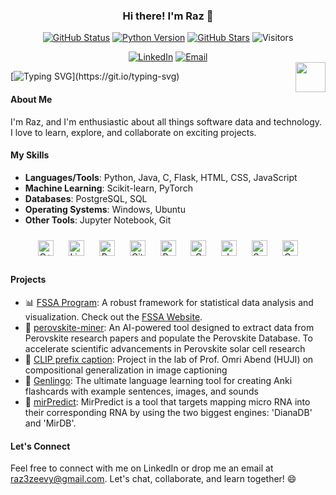 ### <div align="center">Hi there! I'm Raz 🚀</div>

<p align="center">
  <a href="https://github.com/raz-zeevy"><img src="https://img.shields.io/badge/status-updating-brightgreen.svg" alt="GitHub Status" /></a>
  <a href="https://github.com/python/cpython"><img src="https://img.shields.io/badge/Python-3.10-FF1493.svg" alt="Python Version" /></a>
  <a href="https://github.com/raz-zeevy/stargazers"><img src="https://img.shields.io/github/stars/raz-zeevy.svg?logo=github" alt="GitHub Stars" /></a>
  <img src="https://visitor-badge.laobi.icu/badge?page_id=raz-zeevy" alt="Visitors" />
</p>

<div align="center">
  <a href="https://www.linkedin.com/in/raz-zeevy/"><img src="https://img.shields.io/badge/linkedin-%231E77B5.svg?&style=for-the-badge&logo=linkedin&logoColor=white" alt="LinkedIn" /></a>
  <a href="mailto:raz3zeevy@gmail.com"><img src="https://img.shields.io/badge/email-%23C14438.svg?&style=for-the-badge&logo=gmail&logoColor=white" alt="Email" /></a>
</div>

<div align="center">
  <a href="https://www.python.org/"><img src="https://upload.wikimedia.org/wikipedia/commons/c/c3/Python-logo-notext.svg" align="right" height="48" width="48"></a>
</div>

[![Typing SVG](https://readme-typing-svg.herokuapp.com?color=%2336BCF7&center=true&vCenter=true&width=600&lines=Hi+there+👋,+I'm+Raz;+Welcome+to+My+GitHub+Profile!;Software+Enthusiast+and+Tech+Explorer;Passionate+about+learning+new+things;Let's+connect+and+collaborate!)](https://git.io/typing-svg)

#### About Me

I'm Raz, and I'm enthusiastic about all things software data and technology. I love to learn, explore, and collaborate on exciting projects. 

#### My Skills

- **Languages/Tools**: Python, Java, C, Flask, HTML, CSS, JavaScript
- **Machine Learning**: Scikit-learn, PyTorch
- **Databases**: PostgreSQL, SQL
- **Operating Systems**: Windows, Ubuntu
- **Other Tools**: Jupyter Notebook, Git

<div align="center">  
<img style="margin: 10px" src="https://profilinator.rishav.dev/skills-assets/cplusplus-original.svg" alt="C++" height="25" />  
<img style="margin: 10px" src="https://profilinator.rishav.dev/skills-assets/linux-original.svg" alt="Linux" height="25" />  
<img style="margin: 10px" src="https://profilinator.rishav.dev/skills-assets/python-original.svg" alt="Python" height="25" />  
<img style="margin: 10px" src="https://profilinator.rishav.dev/skills-assets/git-scm-icon.svg" alt="Git" height="25" />  
<img style="margin: 10px" src="https://profilinator.rishav.dev/skills-assets/gnu_bash-icon.svg" alt="Bash" height="25" />  
<img style="margin: 10px" src="https://profilinator.rishav.dev/skills-assets/c-original.svg" alt="C" height="25" />  
<img style="margin: 10px" src="https://profilinator.rishav.dev/skills-assets/java-original-wordmark.svg" alt="Java" height="25" />  
<img style="margin: 10px" src="https://profilinator.rishav.dev/skills-assets/swift-original-wordmark.svg" alt="Swift" height="25" />  
<img style="margin: 10px" src="https://profilinator.rishav.dev/skills-assets/opencv-icon.svg" alt="OpenCV" height="25" />  
</div>


#### Projects
- 📊 [FSSA Program](https://raz-zeevy.github.io/fssa/): A robust framework for statistical data analysis and visualization. Check out the [FSSA Website](https://raz-zeevy.github.io/fssa/).
- 📡 [perovskite-miner](https://github.com/raz-zeevy/perovskite-miner):  An AI-powered tool designed to extract data from Perovskite research papers and populate the Perovskite Database. To accelerate scientific advancements in Perovskite solar cell research
- 🚀 [CLIP prefix caption](https://github.com/raz-zeevy/CLIP_prefix_caption): Project in the lab of Prof. Omri Abend (HUJI) on compositional generalization in image captioning
- 🌟 [Genlingo](https://github.com/raz-zeevy/Genlingo): The ultimate language learning tool for creating Anki flashcards with example sentences, images, and sounds
- 🎉 [mirPredict](https://github.com/raz-zeevy/mirPredict): MirPredict is a tool that targets mapping micro RNA into their corresponding RNA by using the two biggest engines: 'DianaDB' and 'MirDB'.

#### Let's Connect

Feel free to connect with me on LinkedIn or drop me an email at raz3zeevy@gmail.com. Let's chat, collaborate, and learn together! 😄
